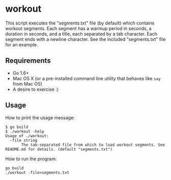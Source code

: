 # workout

This script executes the "segments.txt" file (by default) which contains workout segments. Each segment has a warmup period in seconds, a duration in seconds, and a title, each separated by a tab character. Each segment ends with a newline character. See the included "segments.txt" file for an example.
 
 ## Requirements
 
 - Go 1.6+
 - Mac OS X (or a pre-installed command line utility that behaves like `say` from Mac OS)
 - A desire to exercise :)
 
 ## Usage
 
 
 How to print the usage message:
 
 ```
 $ go build
 $ ./workout -help
 Usage of ./workout:
   -file string
     	The tab-separated file from which to load workout segments. See README.md for details. (default "segments.txt")
 ```
 
 How to run the program:
 
 ```
 go build
 ./workout -file=segments.txt
 
 ```